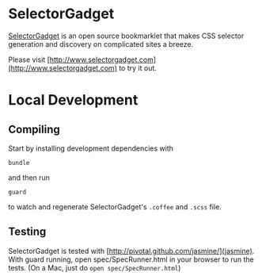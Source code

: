 # SelectorGadget

[SelectorGadget](http://www.selectorgadget.com) is an open source bookmarklet that makes CSS selector generation and discovery on complicated sites a breeze.

Please visit [http://www.selectorgadget.com](http://www.selectorgadget.com) to try it out.

# Local Development

## Compiling

Start by installing development dependencies with

    bundle

and then run

    guard

to watch and regenerate SelectorGadget's `.coffee` and `.scss` file.

## Testing

SelectorGadget is tested with [http://pivotal.github.com/jasmine/](jasmine).  With guard running, open spec/SpecRunner.html in your browser to run the tests.  (On a Mac, just do `open spec/SpecRunner.html`)
